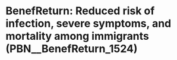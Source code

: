 # BenefReturn: __Reduced risk of infection, severe symptoms, and mortality among immigrants__ (PBN__BenefReturn_1524)

